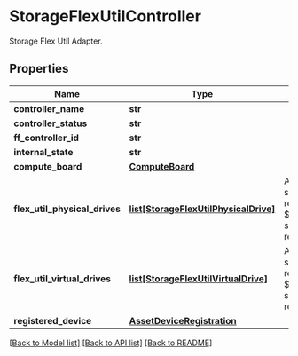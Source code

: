 # StorageFlexUtilController

Storage Flex Util Adapter. 
## Properties
Name | Type | Description | Notes
------------ | ------------- | ------------- | -------------
**controller_name** | **str** |  | [optional] 
**controller_status** | **str** |  | [optional] 
**ff_controller_id** | **str** |  | [optional] 
**internal_state** | **str** |  | [optional] 
**compute_board** | [**ComputeBoard**](.md) |  | [optional] 
**flex_util_physical_drives** | [**list[StorageFlexUtilPhysicalDrive]**](StorageFlexUtilPhysicalDrive.md) | A reference to a storageFlexUtilPhysicalDrive resource. When the $expand query parameter is specified, the referenced resource is returned inline.  | [optional] [readonly] 
**flex_util_virtual_drives** | [**list[StorageFlexUtilVirtualDrive]**](StorageFlexUtilVirtualDrive.md) | A reference to a storageFlexUtilVirtualDrive resource. When the $expand query parameter is specified, the referenced resource is returned inline.  | [optional] [readonly] 
**registered_device** | [**AssetDeviceRegistration**](.md) |  | [optional] 

[[Back to Model list]](../README.md#documentation-for-models) [[Back to API list]](../README.md#documentation-for-api-endpoints) [[Back to README]](../README.md)


